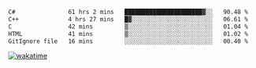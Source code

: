 <!--START_SECTION:waka-->

```txt
C#               61 hrs 2 mins   ██████████████████████▓░░   90.48 %
C++              4 hrs 27 mins   █▓░░░░░░░░░░░░░░░░░░░░░░░   06.61 %
C                42 mins         ▒░░░░░░░░░░░░░░░░░░░░░░░░   01.04 %
HTML             41 mins         ▒░░░░░░░░░░░░░░░░░░░░░░░░   01.02 %
GitIgnore file   16 mins         ░░░░░░░░░░░░░░░░░░░░░░░░░   00.40 %
```

<!--END_SECTION:waka-->
[![wakatime](https://wakatime.com/badge/user/6c2f442e-41b4-42e3-bc06-d5d8203ad1da.svg)](https://wakatime.com/@6c2f442e-41b4-42e3-bc06-d5d8203ad1da)
